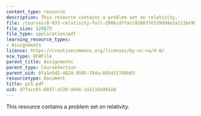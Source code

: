 ```yaml
---
content_type: resource
description: This resource contains a problem set on relativity.
file: /courses/8-033-relativity-fall-2006/d7facc816037e539dd4e2a1116e901e8_ps5.pdf
file_size: 128673
file_type: application/pdf
learning_resource_types:
- Assignments
license: https://creativecommons.org/licenses/by-nc-sa/4.0/
ocw_type: OCWFile
parent_title: Assignments
parent_type: CourseSection
parent_uid: 07a1e5d2-4824-9505-f84a-083d31740b03
resourcetype: Document
title: ps5.pdf
uid: d7facc81-6037-e539-dd4e-2a1116e901e8
---
```

This resource contains a problem set on relativity.